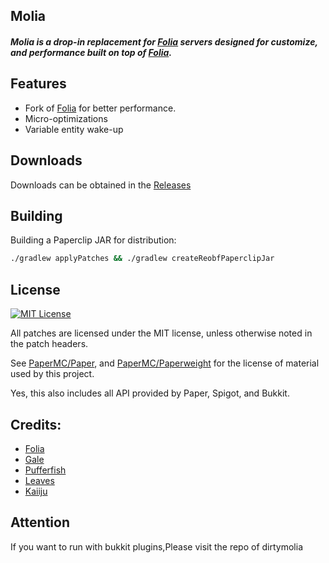 ## Molia

<h5>Molia is a drop-in replacement for <a href="https://github.com/PaperMC/Folia">Folia</a> servers designed for customize, and performance built on top of <a href="https://github.com/PaperMC/Paper">Folia</a>.</h5>
</div>

## Features
- Fork of [Folia](https://github.com/PaperMC/Folia) for better performance.
- Micro-optimizations
- Variable entity wake-up
  
## Downloads

Downloads can be obtained in the [Releases](https://github.com/Molia/Molia/releases)


## Building

Building a Paperclip JAR for distribution:

```bash
./gradlew applyPatches && ./gradlew createReobfPaperclipJar
```


## License
[![MIT License](https://img.shields.io/github/license/Era4FunMc/Molia?style=flat-square)](LICENSE)

All patches are licensed under the MIT license, unless otherwise noted in the patch headers.

See [PaperMC/Paper](https://github.com/PaperMC/Paper), and [PaperMC/Paperweight](https://github.com/PaperMC/paperweight) for the license of material used by this project.

Yes, this also includes all API provided by Paper, Spigot, and Bukkit.


Credits:
-------------
- [Folia](https://github.com/PaperMC/Folia)
- [Gale](https://github.com/GaleMC/Gale)
- [Pufferfish](https://github.com/pufferfish-gg/pufferfish/)
- [Leaves](https://github.com/LeavesMC/Leaves)
- [Kaiiju](https://github.com/KaiijuMC/Kaiiju)

## Attention
If you want to run with bukkit plugins,Please visit the repo of dirtymolia

